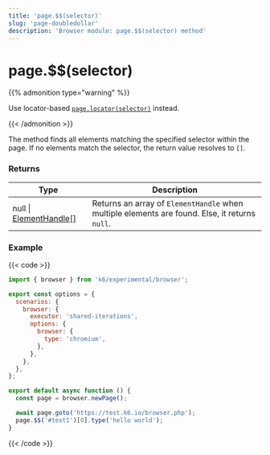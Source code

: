 ```yaml
---
title: 'page.$$(selector)'
slug: 'page-doubledollar'
description: 'Browser module: page.$$(selector) method'
---
```


# page.$$(selector)

{{% admonition type="warning" %}}

Use locator-based [`page.locator(selector)`](https://grafana.com/docs/k6/<K6_VERSION>/javascript-api/k6-experimental/browser/page/locator/) instead.

{{< /admonition >}}

The method finds all elements matching the specified selector within the page. If no elements match the selector, the return value resolves to `[]`.

### Returns

| Type                                                                                                                      | Description                                                                                    |
| ------------------------------------------------------------------------------------------------------------------------- | ---------------------------------------------------------------------------------------------- |
| null \| [ElementHandle](https://grafana.com/docs/k6/<K6_VERSION>/javascript-api/k6-experimental/browser/elementhandle/)[] | Returns an array of `ElementHandle` when multiple elements are found. Else, it returns `null`. |

### Example

{{< code >}}

```javascript
import { browser } from 'k6/experimental/browser';

export const options = {
  scenarios: {
    browser: {
      executor: 'shared-iterations',
      options: {
        browser: {
          type: 'chromium',
        },
      },
    },
  },
};

export default async function () {
  const page = browser.newPage();

  await page.goto('https://test.k6.io/browser.php');
  page.$$('#text1')[0].type('hello world');
}
```

{{< /code >}}
